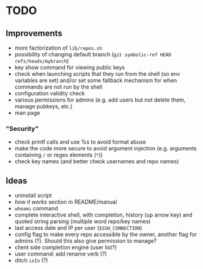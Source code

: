 # TODO


## Improvements
- more factorization of `lib/repos.sh`
- possibility of changing default branch (`git symbolic-ref HEAD refs/heads/mybranch`)
- key show command for viewing public keys
- check when launching scripts that they run from the shell (so env variables are set) and/or set some fallback mechanism for when commands are not run by the shell
- configuration validity check
- various permissions for admins (e.g. add users but not delete them, manage pubkeys, etc.)
- man page

### "Security"
- check printf calls and use %s to avoid format abuse
- make the code more secure to avoid argument injection (e.g. arguments containing `/` or regex elements (`*`))
- check key names (and better check usernames and repo names)

## Ideas
- uninstall script
- *how it works* section in README/manual
- `whoami` command
- complete interactive shell, with completion, history (up arrow key) and quoted string parsing (multiple word repo/key names)
- last access date and IP per user (`$SSH_CONNECTION`)
- config flag to make every repo accessible by the owner, another flag for admins (?). Should this also give permission to manage?
- client side completion engine (user list?)
- user command: add rename verb (?)
- ditch `isIn` (?)

